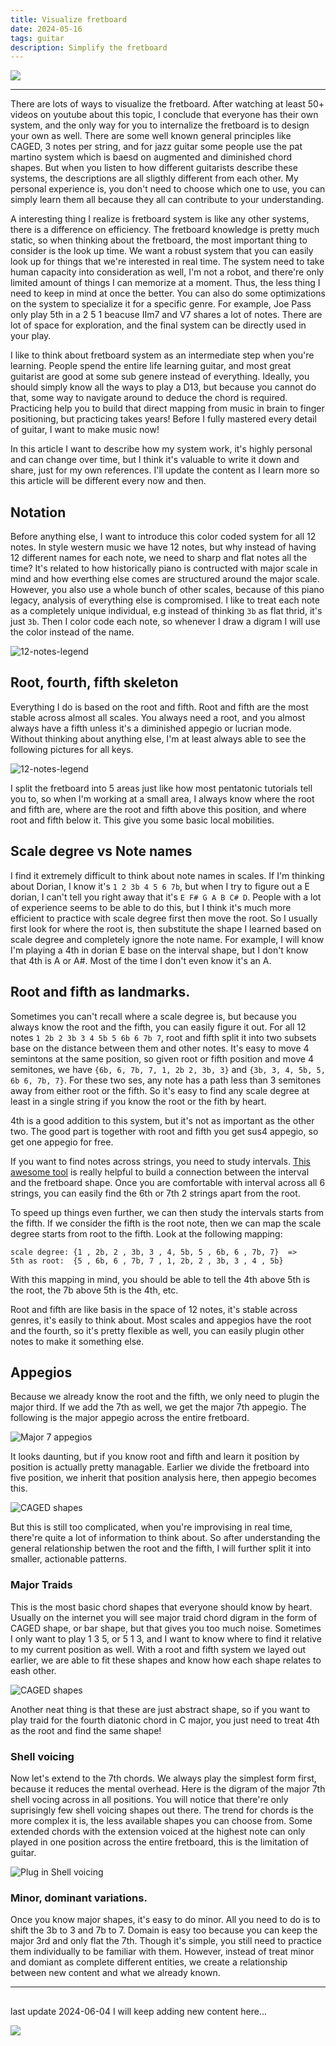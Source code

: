 ```yaml
---
title: Visualize fretboard
date: 2024-05-16
tags: guitar
description: Simplify the fretboard
---
```



![](/images/girlmeetsrock.jpg)

---

There are lots of ways to visualize the fretboard. After watching at least 50+ videos on youtube about this topic, I conclude that everyone has their own system, and the only way for you to internalize the fretboard is to design your own as well. There are some well known general principles like CAGED, 3 notes per string, and for jazz guitar some people use the pat martino system which is baesd on augmented and diminished chord shapes. But when you listen to how different guitarists describe these systems, the descriptions are all sligthly different from each other. My personal experience is, you don't need to choose which one to use, you can simply learn them all because they all can contribute to your understanding.

A interesting thing I realize is fretboard system is like any other systems, there is a difference on efficiency. The fretboard knowledge is pretty much static, so when thinking about the fretboard, the most important thing to consider is the look up time. We want a robust system that you can easily look up for things that we're interested in real time. The system need to take human capacity into consideration as well, I'm not a robot, and there're only limited amount of things I can memorize at a moment. Thus, the less thing I need to keep in mind at once the better. You can also do some optimizations on the system to specialize it for a specific genre. For example, Joe Pass only play 5th in a 2 5 1 beacuse IIm7 and V7 shares a lot of notes. There are lot of space for exploration, and the final system can be directly used in your play.

I like to think about fretboard system as an intermediate step when you're learning. People spend the entire life learning guitar, and most great guitarist are good at some sub genere instead of everything. Ideally, you should simply know all the ways to play a D13, but because you cannot do that, some way to navigate around to deduce the chord is required. Practicing help you to build that direct mapping from music in brain to finger positioning, but practicing takes years! Before I fully mastered every detail of guitar, I want to make music now!

In this article I want to describe how my system work, it's highly personal and can change over time, but I think it's valuable to write it down and share, just for my own references. I'll update the content as I learn more so this article will be different every now and then.


## Notation

Before anything else, I want to introduce this color coded system for all 12 notes. In style western music we have 12 notes, but why instead of having 12 different names for each note, we need to sharp and flat notes all the time? It's related to how historically piano is contructed with major scale in mind and how everthing else comes are structured around the major scale. However, you also use a whole bunch of other scales, because of this piano legacy, analysis of everything else is compromised. I like to treat each note as a completely unique individual, e.g instead of thinking `3b` as flat thrid, it's just `3b`. Then I color code each note, so whenever I draw a digram I will use the color instead of the name.

![12-notes-legend](/images/2024-05-16-plugable-fretboard-system-12notes-legend.png)


## Root, fourth, fifth skeleton

Everything I do is based on the root and fifth. Root and fifth are the most stable across almost all scales. You always need a root, and you almost always have a fifth unless it's a diminished appegio or lucrian mode. Without thinking about anything else, I'm at least always able to see the following pictures for all keys.

![12-notes-legend](../images/2024-05-16-plugable-fretboard-system-root-fifth.png)

I split the fretboard into 5 areas just like how most pentatonic tutorials tell you to, so when I'm working at a small area, I always know where the root and fifth are, where are the root and fifth above this position, and where root and fifth below it. This give you some basic local mobilities. 



## Scale degree vs Note names

I find it extremely difficult to think about note names in scales. If I'm thinking about Dorian, I know it's `1 2 3b 4 5 6 7b`, but when I try to figure out a E dorian, I can't tell you right away that it's `E F# G A B C# D`. People with a lot of experience seems to be able to do this, but I think it's much more efficient to practice with scale degree first then move the root. So I usually first look for where the root is, then substitute the shape I learned based on scale degree and completely ignore the note name. For example, I will know I'm playing a 4th in dorian E base on the interval shape, but I don't know that 4th is A or A#. Most of the time I don't even know it's an A.

## Root and fifth as landmarks.

Sometimes you can't recall where a scale degree is, but because you always know the root and the fifth, you can easily figure it out. For all 12 notes `1 2b 2 3b 3 4 5b 5 6b 6 7b 7`, root and fifth split it into two subsets base on the distance between them and other notes. It's easy to move 4 semintons at the same position, so given root or fifth position and move 4 semitones, we have `{6b, 6, 7b, 7, 1, 2b 2, 3b, 3}` and `{3b, 3, 4, 5b, 5, 6b 6, 7b, 7}`. For these two ses, any note has a path less than 3 semitones away from either root or the fifth. So it's easy to find any scale degree at least in a single string if you know the root or the fith by heart. 

4th is a good addition to this system, but it's not as important as the other two. The good part is together with root and fifth you get sus4 appegio, so get one appegio for free. 

If you want to find notes across strings, you need to study intervals. [This awesome tool](https://www.musictheory.net/exercises/fretboard-interval) is really helpful to build a connection between the interval and the fretboard shape. Once you are comfortable with interval across all 6 strings, you can easily find the 6th or 7th 2 strings apart from the root. 

To speed up things even further, we can then study the intervals starts from the fifth. If we consider the fifth is the root note, then we can map the scale degree starts from root to the fifth. Look at the following mapping:

```
scale degree: {1 , 2b, 2 , 3b, 3 , 4, 5b, 5 , 6b, 6 , 7b, 7}  =>
5th as root:  {5 , 6b, 6 , 7b, 7 , 1, 2b, 2 , 3b, 3 , 4 , 5b} 
```

With this mapping in mind, you should be able to tell the 4th above 5th is the root, the 7b above 5th is the 4th, etc. 

Root and fifth are like basis in the space of 12 notes, it's stable across genres, it's easily to think about. Most scales and appegios have the root and the fourth, so it's pretty flexible as well, you can easily plugin other notes to make it something else.


## Appegios

Because we already know the root and the fifth, we only need to plugin the major third. If we add the 7th as well, we get the major 7th appegio. The following is the major appegio across the entire fretboard. 

![Major 7 appegios](/images/2024-05-16-plugable-fretboard-system-major7-appegio.png)

It looks daunting, but if you know root and fifth and learn it position by position is actually pretty managable. Earlier we divide the fretboard into five position, we inherit that position analysis here, then appegio becomes this.


![CAGED shapes](/images/2024-05-16-plugable-fretboard-system-caged-with-shapes.png)


But this is still too complicated, when you're improvising in real time, there're quite a lot of information to think about. So after understanding the general relationship betwen the root and the fifth, I will further split it into smaller, actionable patterns. 

### Major Traids

This is the most basic chord shapes that everyone should know by heart. Usually on the internet you will see major traid chord digram in the form of CAGED shape, or bar shape, but that gives you too much noise. Sometimes I only want to play 1 3 5, or 5 1 3, and I want to know where to find it relative to my current position as well. With a root and fifth system we layed out earlier, we are able to fit these shapes and know how each shape relates to eash other.

![CAGED shapes](/images/2024-05-16-plugable-fretboard-system-traids.png)

Another neat thing is that these are just abstract shape, so if you want to play traid for the fourth diatonic chord in C major, you just need to treat 4th as the root and find the same shape!


### Shell voicing


Now let's extend to the 7th chords. We always play the simplest form first, because it reduces the mental overhead. Here is the digram of the major 7th shell vocing across in all positions. You will notice that there're only suprisingly few shell voicing shapes out there. The trend for chords is the more complex it is, the less available shapes you can choose from. Some extended chords with the extension voiced at the highest note can only played in one position across the entire fretboard, this is the limitation of guitar.


![Plug in Shell voicing](/images/2024-05-16-plugable-fretboard-system-shell.png)


### Minor, dominant variations.

Once you know major shapes, it's easy to do minor. All you need to do is to shift the 3b to 3 and 7b to 7. Domain is easy too because you can keep the major 3rd and only flat the 7th. Though it's simple, you still need to practice them individually to be familiar with them. However, instead of treat minor and domiant as complete different entities, we create a relationship between new content and what we already known. 



--- 
## 

last update 2024-06-04
I will keep adding new content here...

![](/images/tbc.png)
